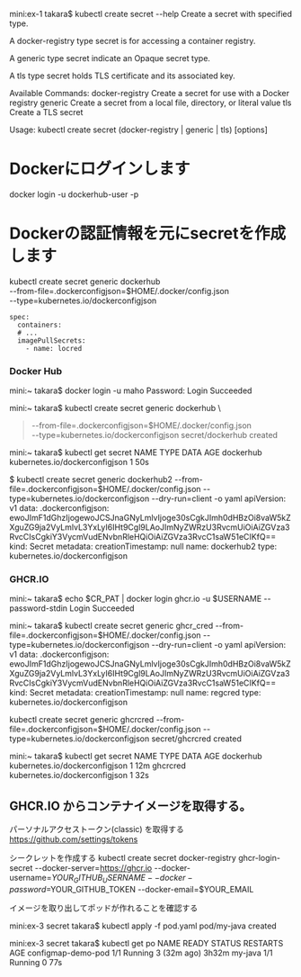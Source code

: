 mini:ex-1 takara$ kubectl create secret --help
Create a secret with specified type.

 A docker-registry type secret is for accessing a container registry.

 A generic type secret indicate an Opaque secret type.

 A tls type secret holds TLS certificate and its associated key.

Available Commands:
  docker-registry   Create a secret for use with a Docker registry
  generic           Create a secret from a local file, directory, or literal value
  tls               Create a TLS secret

Usage:
  kubectl create secret (docker-registry | generic | tls) [options]



# Dockerにログインします
docker login -u dockerhub-user -p <token>

# Dockerの認証情報を元にsecretを作成します
kubectl create secret generic dockerhub \
  --from-file=.dockerconfigjson=$HOME/.docker/config.json \
  --type=kubernetes.io/dockerconfigjson



    spec:
      containers:
      # ...
      imagePullSecrets:
        - name: locred





### Docker Hub
mini:~ takara$ docker login -u maho
Password: 
Login Succeeded

mini:~ takara$ kubectl create secret generic dockerhub \
>   --from-file=.dockerconfigjson=$HOME/.docker/config.json \
>   --type=kubernetes.io/dockerconfigjson
secret/dockerhub created

mini:~ takara$ kubectl get secret
NAME        TYPE                             DATA   AGE
dockerhub   kubernetes.io/dockerconfigjson   1      50s




$ kubectl create secret generic dockerhub2 --from-file=.dockerconfigjson=$HOME/.docker/config.json --type=kubernetes.io/dockerconfigjson --dry-run=client -o yaml
apiVersion: v1
data:
  .dockerconfigjson: ewoJImF1dGhzIjogewoJCSJnaGNyLmlvIjoge30sCgkJImh0dHBzOi8vaW5kZXguZG9ja2VyLmlvL3YxLyI6IHt9Cgl9LAoJImNyZWRzU3RvcmUiOiAiZGVza3RvcCIsCgkiY3VycmVudENvbnRleHQiOiAiZGVza3RvcC1saW51eCIKfQ==
kind: Secret
metadata:
  creationTimestamp: null
  name: dockerhub2
type: kubernetes.io/dockerconfigjson


### GHCR.IO

mini:~ takara$ echo $CR_PAT | docker login ghcr.io -u $USERNAME --password-stdin
Login Succeeded

mini:~ takara$ kubectl create secret generic ghcr_cred     --from-file=.dockerconfigjson=$HOME/.docker/config.json     --type=kubernetes.io/dockerconfigjson --dry-run=client -o yaml
apiVersion: v1
data:
  .dockerconfigjson: ewoJImF1dGhzIjogewoJCSJnaGNyLmlvIjoge30sCgkJImh0dHBzOi8vaW5kZXguZG9ja2VyLmlvL3YxLyI6IHt9Cgl9LAoJImNyZWRzU3RvcmUiOiAiZGVza3RvcCIsCgkiY3VycmVudENvbnRleHQiOiAiZGVza3RvcC1saW51eCIKfQ==
kind: Secret
metadata:
  creationTimestamp: null
  name: regcred
type: kubernetes.io/dockerconfigjson


kubectl create secret generic ghcrcred --from-file=.dockerconfigjson=$HOME/.docker/config.json --type=kubernetes.io/dockerconfigjson
secret/ghcrcred created

mini:~ takara$ kubectl get secret
NAME        TYPE                             DATA   AGE
dockerhub   kubernetes.io/dockerconfigjson   1      12m
ghcrcred    kubernetes.io/dockerconfigjson   1      32s


## GHCR.IO からコンテナイメージを取得する。

パーソナルアクセストークン(classic) を取得する
https://github.com/settings/tokens


シークレットを作成する
kubectl create secret docker-registry ghcr-login-secret --docker-server=https://ghcr.io --docker-username=$YOUR_GITHUB_USERNAME --docker-password=$YOUR_GITHUB_TOKEN --docker-email=$YOUR_EMAIL


イメージを取り出してポッドが作れることを確認する


mini:ex-3 secret takara$ kubectl apply -f pod.yaml 
pod/my-java created

mini:ex-3 secret takara$ kubectl get po
NAME                 READY   STATUS    RESTARTS      AGE
configmap-demo-pod   1/1     Running   3 (32m ago)   3h32m
my-java              1/1     Running   0             77s



